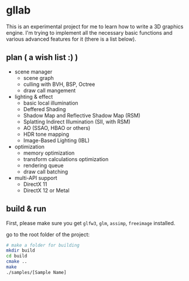 gllab
=====

This is an experimental project for me to learn how to write a 3D graphics engine. I'm trying to implement all the necessary basic functions and various advanced features for it (there is a list below). 

plan ( a wish list :) )
-----
* scene manager
	* scene graph
	* culling with BVH, BSP, Octree
	* draw call mangement
* lighting & effect
	* basic local illumination
	* Deffered Shading
	* Shadow Map and Reflective Shadow Map (RSM)
	* Splatting Indirect Illumination (SII, with RSM)
	* AO (SSAO, HBAO or others)
	* HDR tone mapping
	* Image-Based Lighting (IBL)
* optimization
	* memory optimization
	* transform calculations optimization
	* rendering queue
	* draw call batching
* multi-API support
	* DirectX 11
	* DirectX 12 or Metal

build & run
-----
First, please make sure you get `glfw3`, `glm`, `assimp`, `freeimage` installed.

go to the root folder of the project:
```Bash
# make a folder for building
mkdir build
cd build
cmake ..
make
./samples/[Sample Name]
```
